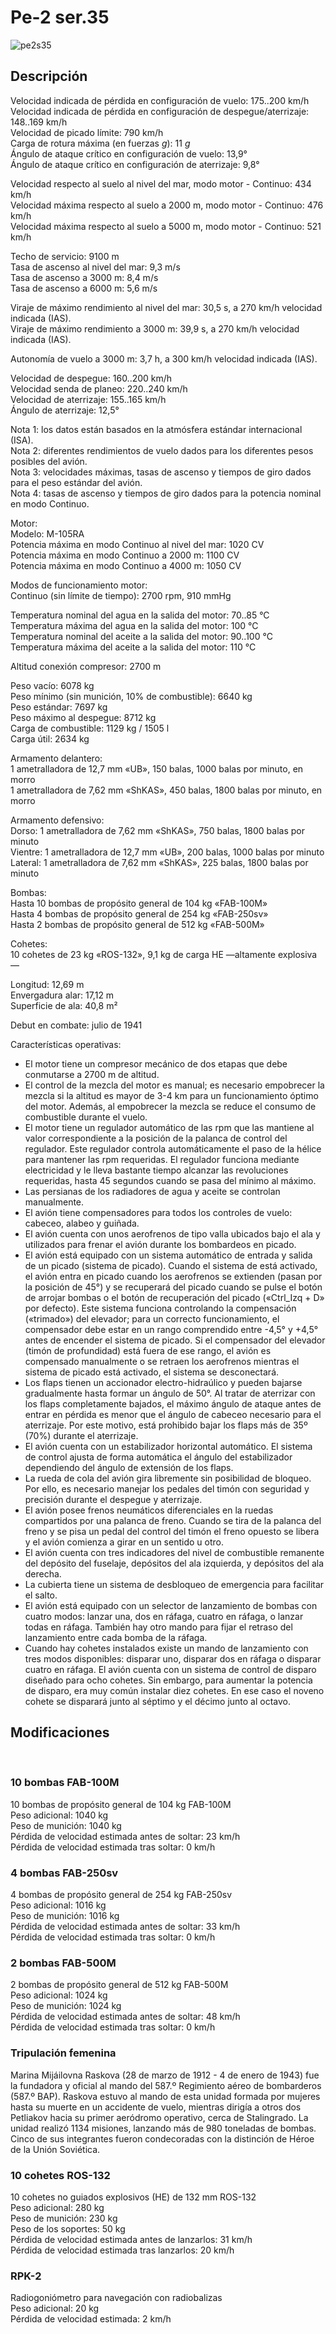 # Pe-2 ser.35  
  
![pe2s35](../images/pe2s35.png)  
  
## Descripción  
  
Velocidad indicada de pérdida en configuración de vuelo: 175..200 km/h  
Velocidad indicada de pérdida en configuración de despegue/aterrizaje: 148..169 km/h  
Velocidad de picado límite: 790 km/h  
Carga de rotura máxima (en fuerzas <i>g</i>): 11 <i>g</i>  
Ángulo de ataque crítico en configuración de vuelo: 13,9°  
Ángulo de ataque crítico en configuración de aterrizaje: 9,8°  
  
Velocidad respecto al suelo al nivel del mar, modo motor - Continuo: 434 km/h  
Velocidad máxima respecto al suelo a 2000 m, modo motor - Continuo: 476 km/h  
Velocidad máxima respecto al suelo a 5000 m, modo motor - Continuo: 521 km/h  
  
Techo de servicio: 9100 m  
Tasa de ascenso al nivel del mar: 9,3 m/s  
Tasa de ascenso a 3000 m: 8,4 m/s  
Tasa de ascenso a 6000 m: 5,6 m/s  
  
Viraje de máximo rendimiento al nivel del mar: 30,5 s, a 270 km/h velocidad indicada (IAS).  
Viraje de máximo rendimiento a 3000 m: 39,9 s, a 270 km/h velocidad indicada (IAS).  
  
Autonomía de vuelo a 3000 m: 3,7 h, a 300 km/h velocidad indicada (IAS).  
  
Velocidad de despegue: 160..200 km/h  
Velocidad senda de planeo: 220..240 km/h  
Velocidad de aterrizaje: 155..165 km/h  
Ángulo de aterrizaje: 12,5°  
  
Nota 1: los datos están basados en la atmósfera estándar internacional (ISA).  
Nota 2: diferentes rendimientos de vuelo dados para los diferentes pesos posibles del avión.  
Nota 3: velocidades máximas, tasas de ascenso y tiempos de giro dados para el peso estándar del avión.  
Nota 4: tasas de ascenso y tiempos de giro dados para la potencia nominal en modo Continuo.  
  
Motor:  
Modelo: M-105RA  
Potencia máxima en modo Continuo al nivel del mar: 1020 CV  
Potencia máxima en modo Continuo a 2000 m: 1100 CV  
Potencia máxima en modo Continuo a 4000 m: 1050 CV  
  
Modos de funcionamiento motor:  
Continuo (sin límite de tiempo): 2700 rpm, 910 mmHg  
  
Temperatura nominal del agua en la salida del motor: 70..85 °C  
Temperatura máxima del agua en la salida del motor: 100 °C  
Temperatura nominal del aceite a la salida del motor: 90..100 °C  
Temperatura máxima del aceite a la salida del motor: 110 °C  
  
Altitud conexión compresor: 2700 m  
  
Peso vacío: 6078 kg  
Peso mínimo (sin munición, 10% de combustible): 6640 kg  
Peso estándar: 7697 kg  
Peso máximo al despegue: 8712 kg  
Carga de combustible: 1129 kg / 1505 l  
Carga útil: 2634 kg  
  
Armamento delantero:  
1 ametralladora de 12,7 mm «UB», 150 balas, 1000 balas por minuto, en morro  
1 ametralladora de 7,62 mm «ShKAS», 450 balas, 1800 balas por minuto, en morro  
  
Armamento defensivo:  
Dorso: 1 ametralladora de 7,62 mm «ShKAS», 750 balas, 1800 balas por minuto  
Vientre: 1 ametralladora de 12,7 mm «UB», 200 balas, 1000 balas por minuto  
Lateral: 1 ametralladora de 7,62 mm «ShKAS», 225 balas, 1800 balas por minuto  
  
Bombas:  
Hasta 10 bombas de propósito general de 104 kg «FAB-100M»  
Hasta 4 bombas de propósito general de 254 kg «FAB-250sv»  
Hasta 2 bombas de propósito general de 512 kg «FAB-500M»  
  
Cohetes:  
10 cohetes de 23 kg «ROS-132», 9,1 kg de carga HE —altamente explosiva—  
  
Longitud: 12,69 m  
Envergadura alar: 17,12 m  
Superficie de ala: 40,8 m²  
  
Debut en combate: julio de 1941  
  
Características operativas:  
- El motor tiene un compresor mecánico de dos etapas que debe conmutarse a 2700 m de altitud.  
- El control de la mezcla del motor es manual; es necesario empobrecer la mezcla si la altitud es mayor de 3-4 km para un funcionamiento óptimo del motor. Además, al empobrecer la mezcla se reduce el consumo de combustible durante el vuelo.  
- El motor tiene un regulador automático de las rpm que las mantiene al valor correspondiente a la posición de la palanca de control del regulador. Este regulador controla automáticamente el paso de la hélice para mantener las rpm requeridas. El regulador funciona mediante electricidad y le lleva bastante tiempo alcanzar las revoluciones requeridas, hasta 45 segundos cuando se pasa del mínimo al máximo.  
- Las persianas de los radiadores de agua y aceite se controlan manualmente.  
- El avión tiene compensadores para todos los controles de vuelo: cabeceo, alabeo y guiñada.  
- El avión cuenta con unos aerofrenos de tipo valla ubicados bajo el ala y utilizados para frenar el avión durante los bombardeos en picado.  
- El avión está equipado con un sistema automático de entrada y salida de un picado (sistema de picado). Cuando el sistema de está activado, el avión entra en picado cuando los aerofrenos se extienden (pasan por la posición de 45°) y se recuperará del picado cuando se pulse el botón de arrojar bombas o el botón de recuperación del picado («Ctrl_Izq + D» por defecto). Este sistema funciona controlando la compensación («trimado») del elevador; para un correcto funcionamiento, el compensador debe estar en un rango comprendido entre -4,5° y +4,5° antes de encender el sistema de picado. Si el compensador del elevador (timón de profundidad) está fuera de ese rango, el avión es compensado manualmente o se retraen los aerofrenos mientras el sistema de picado está activado, el sistema se desconectará.  
- Los flaps tienen un accionador electro-hidraúlico y pueden bajarse gradualmente hasta formar un ángulo de 50°. Al tratar de aterrizar con los flaps completamente bajados, el máximo ángulo de ataque antes de entrar en pérdida es menor que el ángulo de cabeceo necesario para el aterrizaje. Por este motivo, está prohibido bajar los flaps más de 35º (70%) durante el aterrizaje.  
- El avión cuenta con un estabilizador horizontal automático. El sistema de control ajusta de forma automática el ángulo del estabilizador dependiendo del ángulo de extensión de los flaps.  
- La rueda de cola del avión gira libremente sin posibilidad de bloqueo. Por ello, es necesario manejar los pedales del timón con seguridad y precisión durante el despegue y aterrizaje.  
- El avión posee frenos neumáticos diferenciales en la ruedas compartidos por una palanca de freno. Cuando se tira de la palanca del freno y se pisa un pedal del control del timón el freno opuesto se libera y el avión comienza a girar en un sentido u otro.  
- El avión cuenta con tres indicadores del nivel de combustible remanente del depósito del fuselaje, depósitos del ala izquierda, y depósitos del ala derecha.  
- La cubierta tiene un sistema de desbloqueo de emergencia para facilitar el salto.  
- El avión está equipado con un selector de lanzamiento de bombas con cuatro modos: lanzar una, dos en ráfaga, cuatro en ráfaga, o lanzar todas en ráfaga. También hay otro mando para fijar el retraso del lanzamiento entre cada bomba de la ráfaga.  
- Cuando hay cohetes instalados existe un mando de lanzamiento con tres modos disponibles: disparar uno, disparar dos en ráfaga o disparar cuatro en ráfaga. El avión cuenta con un sistema de control de disparo diseñado para ocho cohetes. Sin embargo, para aumentar la potencia de disparo, era muy común instalar diez cohetes. En ese caso el noveno cohete se disparará junto al séptimo y el décimo junto al octavo.  
  
## Modificaciones  
  ﻿
  
### 10 bombas FAB-100M  
  
10 bombas de propósito general de 104 kg FAB-100M  
Peso adicional: 1040 kg  
Peso de munición: 1040 kg  
Pérdida de velocidad estimada antes de soltar: 23 km/h  
Pérdida de velocidad estimada tras soltar: 0 km/h  ﻿
  
### 4 bombas FAB-250sv  
  
4 bombas de propósito general de 254 kg FAB-250sv  
Peso adicional: 1016 kg  
Peso de munición: 1016 kg  
Pérdida de velocidad estimada antes de soltar: 33 km/h  
Pérdida de velocidad estimada tras soltar: 0 km/h  ﻿
  
### 2 bombas FAB-500M  
  
2 bombas de propósito general de 512 kg FAB-500M  
Peso adicional: 1024 kg  
Peso de munición: 1024 kg  
Pérdida de velocidad estimada antes de soltar: 48 km/h  
Pérdida de velocidad estimada tras soltar: 0 km/h  ﻿
  
### Tripulación femenina  
  
Marina Mijáilovna Raskova (28 de marzo de 1912 - 4 de enero de 1943) fue la fundadora y oficial al mando del 587.º Regimiento aéreo de bombarderos (587.º BAP). Raskova estuvo al mando de esta unidad formada por mujeres hasta su muerte en un accidente de vuelo, mientras dirigía a otros dos Petliakov hacia su primer aeródromo operativo, cerca de Stalingrado. La unidad realizó 1134 misiones, lanzando más de 980 toneladas de bombas. Cinco de sus integrantes fueron condecoradas con la distinción de Héroe de la Unión Soviética.  ﻿
  
### 10 cohetes ROS-132  
  
10 cohetes no guiados explosivos (HE) de 132 mm ROS-132  
Peso adicional: 280 kg  
Peso de munición: 230 kg  
Peso de los soportes: 50 kg  
Pérdida de velocidad estimada antes de lanzarlos: 31 km/h  
Pérdida de velocidad estimada tras lanzarlos: 20 km/h  ﻿
  
### RPK-2  
  
Radiogoniómetro para navegación con radiobalizas  
Peso adicional: 20 kg  
Pérdida de velocidad estimada: 2 km/h  